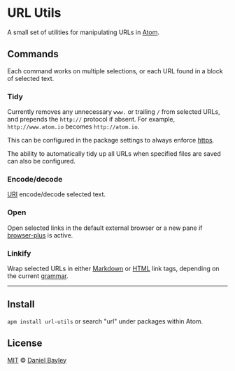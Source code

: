 URL Utils
=========
A small set of utilities for manipulating URLs in [Atom].

Commands
--------
Each command works on multiple selections, or each URL found in a block of selected text.

### Tidy
Currently removes any unnecessary `www.` or trailing `/` from selected URLs, and prepends the `http://` protocol if absent. For example, `http://www.atom.io` becomes `http://atom.io`.

This can be configured in the package settings to always enforce [https].

The ability to automatically tidy up all URLs when specified files are saved can also be configured.

### Encode/decode
[URI] encode/decode selected text.

### Open
Open selected links in the default external browser or a new pane if [browser-plus] is active.

### Linkify
Wrap selected URLs in either [Markdown] or [HTML] link tags, depending on the current [grammar].

---

Install
-------
`apm install url-utils` or search "url" under packages within Atom.

License
-------
[MIT] © [Daniel Bayley]

[MIT]:						LICENSE.md
[Daniel Bayley]:	https://github.com/danielbayley
[atom]:						https://atom.io
[grammar]:				http://flight-manual.atom.io/using-atom/sections/grammar
[browser-plus]:		https://atom.io/packages/browser-plus
[markdown]:				http://commonmark.org/help/tutorial/05-links.html
[HTML]:						http://w3schools.com/html/html_links.asp
[URI]:						https://en.wikipedia.org/wiki/Uniform_Resource_Identifier
[https]:					https://mashable.com/2011/05/31/https-web-security
